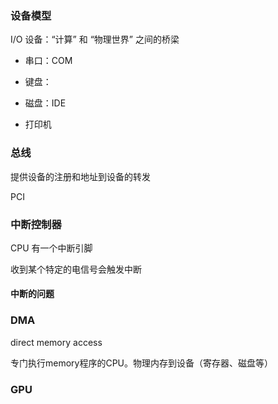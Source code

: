 ### 设备模型

I/O 设备：“计算” 和 “物理世界” 之间的桥梁

- 串口：COM
- 键盘：

- 磁盘：IDE

- 打印机



### 总线

提供设备的注册和地址到设备的转发

PCI

### 中断控制器

CPU 有一个中断引脚

收到某个特定的电信号会触发中断

#### 中断的问题

### DMA

direct memory access

专门执行memory程序的CPU。物理内存到设备（寄存器、磁盘等）



### GPU

